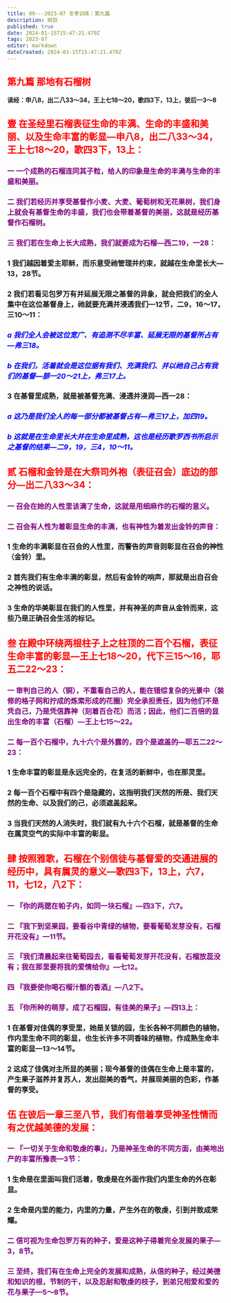 ```yaml
---
title: 09---2023-07 冬季训练｜第九篇
description: 纲目
published: true
date: 2024-01-15T15:47:21.479Z
tags: 2023-07
editor: markdown
dateCreated: 2024-01-15T15:47:21.479Z
---
```


## <font color=red>第九篇  那地有石榴树</font>

**读经：申八8，出二八33～34，王上七18～20，歌四3下，13上，彼后一3～8**

## <font color=red>壹  在圣经里石榴表征生命的丰满、生命的丰盛和美丽、以及生命丰富的彰显—申八8，出二八33～34，王上七18～20，歌四3下，13上：</font>

### <font color=purple>一    一个成熟的石榴连同其子粒，给人的印象是生命的丰满与生命的丰盛和美丽。</font>

### <font color=purple>二    我们若经历并享受基督作小麦、大麦、葡萄树和无花果树，我们身上就会有基督生命的丰盛，我们也会带着基督的美丽，这就是经历基督作石榴树。</font>

### <font color=purple>三    我们若在生命上长大成熟，我们就要成为石榴—西二19，一28：</font>

### 1    我们越因着爱主耶稣，而乐意受祂管理并约束，就越在生命里长大—13，28节。

### 2    我们若看见包罗万有并延展无限之基督的异象，就会把我们的全人集中在这位基督身上，祂就要充满并浸透我们—12节，二9，16～17，三10～11：

### *<font color=blue>a    我们全人会被这位宽广、有追测不尽丰富、延展无限的基督所占有—弗三18。</font>*

### *<font color=blue>b    在我们，活着就会是这位据有我们、充满我们、并以祂自己占有我们的基督—腓一20～21上，弗三17上。</font>*

### 3    在基督里成熟，就是被基督充满、浸透并浸润—西一28：

### *<font color=blue>a    这乃是我们全人的每一部分都被基督占有—弗三17上，加四19。</font>*

### *<font color=blue>b    这就是在生命里长大并在生命里成熟，这也是经历歌罗西书所启示之基督的结果—二9，19，三4，10～11。</font>*

## <font color=red>贰    石榴和金铃是在大祭司外袍（表征召会）底边的部分—出二八33～34：</font>

### <font color=purple>一    召会在她的人性里该满了生命，这就是用细麻作的石榴的意义。</font>

### <font color=purple>二    召会有人性为着彰显生命的丰满，也有神性为着发出金铃的声音：</font>

### 1    生命的丰满彰显在召会的人性里，而警告的声音则彰显在召会的神性（金铃）里。

### 2    首先我们有生命丰满的彰显，然后有金铃的响声，那就是出自召会之神性的说话。

### 3    生命的华美彰显在我们的人性里，并有神圣的声音从金铃而来，这些乃是正确召会生活的标记。

## <font color=red>叁    在殿中环绕两根柱子上之柱顶的二百个石榴，表征生命丰富的彰显—王上七18～20，代下三15～16，耶五二22～23：</font>

### <font color=purple>一    审判自己的人（铜），不重看自己的人，能在错综复杂的光景中（装修的格子网和拧成的炼索形成的花圈）完全承担责任，因为他们不是凭自己，乃是凭信靠神（刻着百合花）而活；因此，他们二百倍的显出生命的丰富（石榴）—王上七15～22。</font>

### <font color=purple>二    每一百个石榴中，九十六个是外露的，四个是遮盖的—耶五二22～23：</font>

### 1    生命丰富的彰显是永远完全的，在复活的新鲜中，也在那灵里。

### 2    每一百个石榴中有四个是隐藏的，这指明我们天然的所是、我们天然的生命、以及我们的己，必须遮盖起来。

### 3    当我们天然的人消失时，我们就有九十六个石榴，就是基督的生命在属灵空气的实际中丰富的彰显。

## <font color=red>肆    按照雅歌，石榴在个别信徒与基督爱的交通进展的经历中，具有属灵的意义—歌四3下，13上，六7，11，七12，八2下：</font>

### <font color=purple>一    『你的两腮在帕子内，如同一块石榴』—四3下，六7。</font>

### <font color=purple>二    『我下到坚果园，要看谷中青绿的植物，要看葡萄发芽没有，石榴开花没有』—11节。</font>

### <font color=purple>三    『我们清晨起来往葡萄园去，看看葡萄发芽开花没有，石榴放蕊没有；我在那里要将我的爱情给你』—七12。</font>

### <font color=purple>四    『我要使你喝石榴汁酿的香酒』—八2下。</font>

### <font color=purple>五    『你所种的萌芽，成了石榴园，有佳美的果子』—四13上：</font>

### 1    在基督对佳偶的享受里，她是关锁的园，生长各种不同颜色的植物，作内里生命不同的彰显，也生长许多不同香味的植物，作成熟生命丰富的彰显—13～14节。

### 2    这成了佳偶对主所显的美丽；现今基督的佳偶在生命上是丰富的，产生果子滋养并复苏人，发出甜美的香气，并展现美丽的色彩，作基督的享受。

## <font color=red>伍    在彼后一章三至八节，我们有借着享受神圣性情而有之优越美德的发展：</font>

### <font color=purple>一    『一切关于生命和敬虔的事』，乃是神圣生命的不同方面，由美地出产的丰富所豫表—3节：</font>

### 1    生命是在里面叫我们活着，敬虔是在外面作我们内里生命的外在彰显。

### 2    生命是内里的能力，内里的力量，产生外在的敬虔，引到并致成荣耀。

### <font color=purple>二    信可视为生命包罗万有的种子，爱是这种子得着完全发展的果子—3，8节。</font>

### <font color=purple>三    至终，我们有在生命上完全的发展和成熟，从信的种子，经过美德和知识的根，节制的干，以及忍耐和敬虔的枝子，到弟兄相爱和爱的花与果子—5～8节。</font>

<!-- Google tag (gtag.js) -->

<script async src="https://www.googletagmanager.com/gtag/js?id=G-1P8709Z16T"></script>

<script>

 window.dataLayer = window.dataLayer || [];

 function gtag(){dataLayer.push(arguments);}

 gtag('js', new Date());



 gtag('config', 'G-1P8709Z16T');

</script>